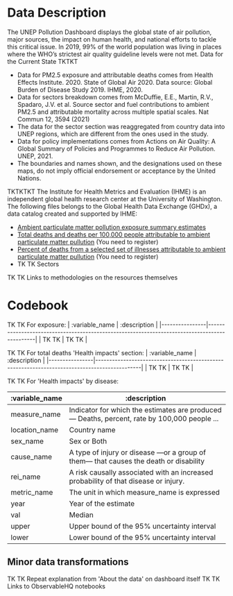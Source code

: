 # Data Description
The UNEP Pollution Dashboard displays the global state of air pollution, major sources, the impact on human health, and national efforts to tackle this critical issue.
In 2019, 99% of the world population was living in places where the WHO’s strictest air quality guideline levels were not met. Data for the Current State TKTKT 

* Data for PM2.5 exposure and attributable deaths comes from Health Effects Institute. 2020. State of Global Air 2020. Data source: Global Burden of Disease Study 2019. IHME, 2020.
* Data for sectors breakdown comes from McDuffie, E.E., Martin, R.V., Spadaro, J.V. et al. Source sector and fuel contributions to ambient PM2.5 and attributable mortality across multiple spatial scales. Nat Commun 12, 3594 (2021)
* The data for the sector section was reaggregated from country data into UNEP regions, which are different from the ones used in the study.
* Data for policy implementations comes from Actions on Air Quality: A Global Summary of Policies and Programmes to Reduce Air Pollution. UNEP, 2021.
* The boundaries and names shown, and the designations used on these maps, do not imply official endorsement or acceptance by the United Nations.

TKTKTKT
The Institute for Health Metrics and Evaluation (IHME) is an independent global health research center at the University of Washington. The following files belongs to the Global Health Data Exchange (GHDx), a data catalog created and supported by IHME:
* [Ambient particulate matter pollution exposure summary estimates](https://ghdx.healthdata.org/sites/default/files/record-attached-files/IHME_GBD_2019_AIR_POLLUTION_1990_2019_PM.zip)
* [Total deaths and deaths per 100,000 people attributable to ambient particulate matter pullution](https://vizhub.healthdata.org/gbd-results?params=gbd-api-2019-permalink/6e3468190433cfde61c4d81616db6945) (You need to register)
* [Percent of deaths from a selected set of illnesses attributable to ambient particulate matter pullution](https://vizhub.healthdata.org/gbd-results/?params=gbd-api-2019-permalink/0e754a60c0fefcbbe6801c994e9ab274) (You need to register)
* TK TK Sectors

TK TK Links to methodologies on the resources themselves

# Codebook
TK TK For exposure:
| :variable_name | :description                                                                                 |
|----------------|----------------------------------------------------------------------------------------------|
| TK TK          | TK TK                                                                                        |

TK TK For total deaths 'Health impacts' section:
| :variable_name | :description                                                                                 |
|----------------|----------------------------------------------------------------------------------------------|
| TK TK          | TK TK                                                                                        |

TK TK For 'Health impacts' by disease:

| :variable_name | :description                                                                                 |
|----------------|----------------------------------------------------------------------------------------------|
| measure_name   | Indicator for which the estimates are produced — Deaths, percent, rate by 100,000 people ... |
| location_name  | Country name                                                                                 |
| sex_name       | Sex or Both                                                                                  |
| cause_name     | A type of injury or disease —or a group of them— that causes the death or disability         |
| rei_name       | A risk causally associated with an increased probability of that disease or injury.          |
| metric_name    | The unit in which measure_name is expressed                                                  |
| year           | Year of the estimate                                                                         |
| val            | Median                                                                                       |
| upper          | Upper bound of the 95% uncertainty interval                                                  |
| lower          | Lower bound of the 95% uncertainty interval                                                  |

## Minor data transformations
TK TK Repeat explanation from 'About the data' on dashboard itself
TK TK Links to ObservableHQ notebooks
